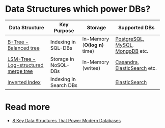 # Data Structures which power DBs?

| Data Structure                                           | Key Purpose            | Storage                       | Supported DBs                                                                                                                 |
|----------------------------------------------------------|------------------------|-------------------------------|-------------------------------------------------------------------------------------------------------------------------------|
| [B-Tree - Balanced tree](BTree.md)                       | Indexing in SQL-DBs    | In-Memory (**O(log n)** time) | [PostgreSQL, MySQL](../7_SQL-Databases/Readme.md), [MongoDB](../10_Document-Databases/MongoDB.md) etc.                        |
| [LSM-Tree - Log-structured merge tree](LSMTree.md)       | Storage in NoSQL-DBs   | In-Memory (writes)            | [Casandra](../11_WideColumn-Databases/ApacheCasandra.md), [ElasticSearch](../9_Search-Databases/ElasticSearch/Readme.md) etc. |
| [Inverted Index](../9_Search-Databases/InvertedIndex.md) | Indexing in Search DBs |                               | [ElasticSearch](../9_Search-Databases/ElasticSearch/Readme.md)                                                                |

# Read more
- [8 Key Data Structures That Power Modern Databases](https://www.youtube.com/watch?v=W_v05d_2RTo)